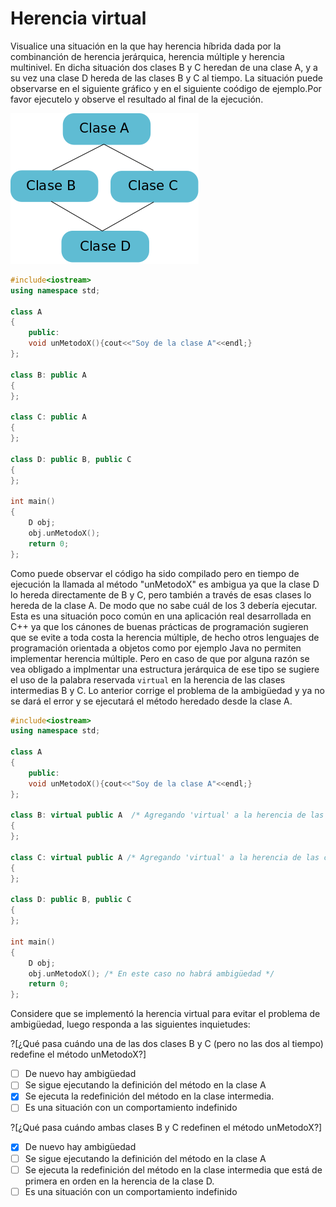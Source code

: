 # Herencia virtual

Visualice una situación en la que hay herencia híbrida dada por la combinanción de herencia jerárquica, herencia múltiple y herencia multinivel. En dicha situación dos clases B y C heredan de una clase A, y a su vez una clase D hereda de las clases B y C al tiempo. La situación puede observarse en el siguiente gráfico y en el siguiente coódigo de ejemplo.Por favor ejecutelo y observe el resultado al final de la ejecución.

![Image of Yaktocat](markdowns/class_diamond.png)

```C++ runnable
#include<iostream>
using namespace std;

class A
{
    public:
    void unMetodoX(){cout<<"Soy de la clase A"<<endl;}
};

class B: public A  
{
};

class C: public A
{
};

class D: public B, public C
{
};

int main()
{
    D obj;
    obj.unMetodoX();
    return 0;
};
```
Como puede observar el código ha sido compilado pero en tiempo de ejecución la llamada al método "unMetodoX" es ambigua ya que la clase D lo hereda directamente de B y C, pero también a través de esas clases lo hereda de la clase A. De modo que no sabe cuál de los 3 debería ejecutar. Esta es una situación poco común en una aplicación real desarrollada en C++ ya que los cánones de buenas prácticas de programación sugieren que se evite a toda costa la herencia múltiple, de hecho otros lenguajes de programación orientada a objetos como por ejemplo Java no permiten implementar herencia múltiple. Pero en caso de que por alguna razón se vea obligado a implmentar una estructura jerárquica de ese tipo se sugiere el uso de la palabra reservada `virtual` en la herencia de las clases intermedias B y C. Lo anterior corrige el problema de la ambigüedad y ya no se dará el error y se ejecutará el método heredado desde la clase A.

```C++ runnable
#include<iostream>
using namespace std;

class A
{
    public:
    void unMetodoX(){cout<<"Soy de la clase A"<<endl;}
};

class B: virtual public A  /* Agregando 'virtual' a la herencia de las clases derivadas intermedias */
{
};

class C: virtual public A /* Agregando 'virtual' a la herencia de las clases derivadas intermedias */
{
};

class D: public B, public C
{
};

int main()
{
    D obj;
    obj.unMetodoX(); /* En este caso no habrá ambigüedad */
    return 0;
};
```
Considere que se implementó la herencia virtual para evitar el problema de ambigüedad, luego responda a las siguientes inquietudes:

?[¿Qué pasa cuándo una de las dos clases B y C (pero no las dos al tiempo) redefine el método unMetodoX?]
-[ ] De nuevo hay ambigüedad
-[ ] Se sigue ejecutando la definición del método en la clase A
-[x] Se ejecuta la redefinición del método en la clase intermedia.
-[ ] Es una situación con un comportamiento indefinido

?[¿Qué pasa cuándo ambas clases B y C redefinen el método unMetodoX?]
-[x] De nuevo hay ambigüedad
-[ ] Se sigue ejecutando la definición del método en la clase A
-[ ] Se ejecuta la redefinición del método en la clase intermedia que está de primera en orden en la herencia de la clase D.
-[ ] Es una situación con un comportamiento indefinido
